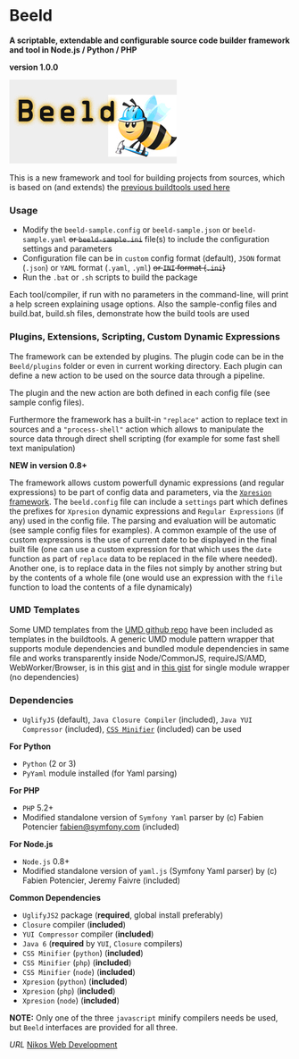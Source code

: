 Beeld
=====

**A scriptable, extendable and configurable source code builder framework and tool in Node.js / Python / PHP**

**version 1.0.0**

![beeld is a bee that builds flowers](/beeld.jpg)

This is a new framework and tool for building projects from sources, which is based on (and extends) the [previous buildtools used here](https://github.com/foo123/scripts)


### Usage

* Modify the `beeld-sample.config` or `beeld-sample.json` or `beeld-sample.yaml` <del>or `beeld-sample.ini`</del> file(s) to include the configuration settings and parameters
* Configuration file can be in `custom` config format (default), `JSON` format (`.json`) or `YAML` format (`.yaml`, `.yml`) <del>or `INI` format (`.ini`)</del>
* Run the `.bat` or `.sh` scripts to build the package

Each tool/compiler, if run with no parameters in the command-line, will print a help screen explaining usage options.
Also the sample-config files and build.bat, build.sh files, demonstrate how the build tools are used


### Plugins, Extensions, Scripting, Custom Dynamic Expressions

The framework can be extended by plugins. The plugin code can be in the `Beeld/plugins` folder or even in current working directory. Each plugin can define a new action to be used on the source data through a pipeline.

The plugin and the new action are both defined in each config file (see sample config files).

Furthermore the framework has a built-in `"replace"` action to replace text in sources and a `"process-shell"` action which allows to manipulate the source data through direct shell scripting (for example for some fast shell text manipulation)

**NEW in version 0.8+**

The framework allows custom powerfull dynamic expressions (and regular expressions) to be part of config data and parameters, via the [`Xpresion` framework](https://github.com/foo123/Xpresion). The `beeld.config` file can include a `settings` part which defines the prefixes for `Xpresion` dynamic expressions and `Regular Expressions` (if any) used in the config file. The parsing and evaluation will be automatic (see sample config files for examples). A common example of the use of custom expressions is the use of current date to be displayed in the final built file (one can use a custom expression for that which uses the `date` function as part of `replace` data to be replaced in the file where needed). Another one, is to replace data in the files not simply by another string but by the contents of a whole file (one would use an expression with the `file` function to load the contents of a file dynamicaly)



### UMD Templates

Some UMD templates from the [UMD github repo](https://github.com/umdjs/umd) have been included as templates in the buildtools.
A generic UMD module pattern wrapper that supports module dependencies and bundled module dependencies in same file and works transparently inside Node/CommonJS, requireJS/AMD, WebWorker/Browser, is in this [gist](https://gist.github.com/foo123/20e0ca043cdc50ecb004#)
and in [this gist](https://gist.github.com/foo123/8b0c069445bee29b0e93) for single module wrapper (no dependencies)


### Dependencies

* `UglifyJS` (default), `Java Closure Compiler` (included), `Java YUI Compressor` (included), [`CSS Minifier`](http://foo123.github.io/examples/css-minifier) (included) can be used

__For Python__
* `Python` (2 or 3)
* `PyYaml` module installed (for Yaml parsing)

__For PHP__
* `PHP` 5.2+
* Modified standalone version of `Symfony Yaml` parser by (c) Fabien Potencier <fabien@symfony.com> (included)

__For Node.js__
* `Node.js` 0.8+
* Modified standalone version of `yaml.js` (Symfony Yaml parser) by (c) Fabien Potencier, Jeremy Faivre (included)

__Common Dependencies__
* `UglifyJS2` package (**required**, global install preferably)
* `Closure` compiler (**included**)
* `YUI Compressor` compiler (**included**)
* `Java 6` (**required** by `YUI`, `Closure` compilers)
* `CSS Minifier` (`python`) (**included**)
* `CSS Minifier` (`php`) (**included**)
* `CSS Minifier` (`node`) (**included**)
* `Xpresion` (`python`) (**included**)
* `Xpresion` (`php`) (**included**)
* `Xpresion` (`node`) (**included**)

**NOTE:** Only one of the three `javascript` minify compilers needs be used, but `Beeld` interfaces are provided for all three.

*URL* [Nikos Web Development](http://nikos-web-development.netai.net/ "Nikos Web Development")  
<!--*URL* [WorkingClassCode](http://workingclasscode.uphero.com/ "Working Class Code")-->

